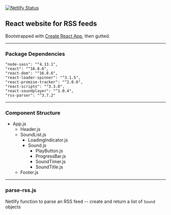 [![Netlify Status](https://api.netlify.com/api/v1/badges/2f44b19a-4cfc-4887-8795-b04a3a01e34f/deploy-status)](https://app.netlify.com/sites/infallible-swirles-271fb6/deploys)

## React website for RSS feeds

Bootstrapped with [Create React App](https://github.com/facebook/create-react-app), then gutted.

---

### **Package Dependencies**

    "node-sass": "^4.13.1",
    "react": "^16.8.6",
    "react-dom": "^16.8.6",
    "react-loader-spinner": "^3.1.5",
    "react-promise-tracker": "^2.0.6",
    "react-scripts": "^3.3.0",
    "react-soundplayer": "^1.0.4",
    "rss-parser": "^3.7.2"

---

### **Component Structure**

- App.js
    - Header.js
    - SoundList.js
        - LoadingIndicator.js
        - Sound.js
            - PlayButton.js
            - ProgressBar.js
            - SoundTimer.js
            - SoundTitle.js
    - Footer.js

---

### parse-rss.js

Netlify function to parse an RSS feed -- create and return a list of `Sound` objects

